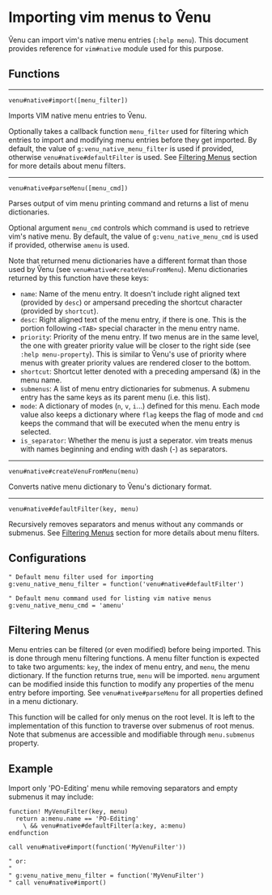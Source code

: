 # Importing vim menus to V̂enu

V̂enu can import vim's native menu entries (`:help menu`). This document
provides reference for `vim#native` module used for this purpose.

## Functions

---

```vim
venu#native#import([menu_filter])
```

Imports VIM native menu entries to V̂enu.

Optionally takes a callback function `menu_filter` used for filtering which
entries to import and modifying menu entries before they get imported. By
default, the value of `g:venu_native_menu_filter` is used if provided,
otherwise `venu#native#defaultFilter` is used. See [Filtering Menus](#filtering-menus)
section for more details about menu filters.

---

```vim
venu#native#parseMenu([menu_cmd])
```

Parses output of vim menu printing command and returns a list of menu
dictionaries.

Optional argument `menu_cmd` controls which command is used to retrieve vim's
native menu. By default, the value of `g:venu_native_menu_cmd` is used if provided,
otherwise `amenu` is used.

Note that returned menu dictionaries have a different format than those used by
V̂enu (see `venu#native#createVenuFromMenu`). Menu dictionaries returned by this function have these keys:

- `name`: Name of the menu entry. It doesn't include right aligned text
(provided by `desc`) or ampersand preceding the shortcut character (provided
by `shortcut`).
- `desc`: Right aligned text of the menu entry, if there is one. This is the
portion following `<TAB>` special character in the menu entry name.
- `priority`: Priority of the menu entry. If two menus are in the same level,
the one with greater priority value will be closer to the right side (see `:help
menu-property`). This is similar to V̂enu's use of priority where menus with greater
priority values are rendered closer to the bottom.
- `shortcut`: Shortcut letter denoted with a preceding ampersand (&) in the
menu name.
- `submenus`: A list of menu entry dictionaries for submenus.
A submenu entry has the same keys as its parent menu (i.e. this list).
- `mode`: A dictionary of modes (`n`, `v`, `i`...) defined for this menu. Each
mode value also keeps a dictionary where `flag` keeps the flag of mode and
`cmd` keeps the command that will be executed when the menu entry is selected.
- `is_separator`: Whether the menu is just a seperator. vim treats menus with
names beginning and ending with dash (-) as separators.

---

```vim
venu#native#createVenuFromMenu(menu)
```

Converts native menu dictionary to V̂enu's dictionary format.

---

```vim
venu#native#defaultFilter(key, menu)
```

Recursively removes separators and menus without any commands or submenus. See
[Filtering Menus](#filtering-menus) section for more details about menu filters.

## Configurations

```vim
" Default menu filter used for importing
g:venu_native_menu_filter = function('venu#native#defaultFilter')

" Default menu command used for listing vim native menus
g:venu_native_menu_cmd = 'amenu'
```

## Filtering Menus

Menu entries can be filtered (or even modified) before being imported. This is
done through menu filtering functions. A menu filter function is expected to
take two arguments: `key`, the index of menu entry, and `menu`, the menu
dictionary. If the function returns true, `menu` will be imported. `menu`
argument can be modified inside this function to modify any properties of the
menu entry before importing. See `venu#native#parseMenu` for all properties
defined in a menu dictionary.

This function will be called for only menus on the root level. It is left to
the implementation of this function to traverse over submenus of root menus.
Note that submenus are accessible and modifiable through `menu.submenus`
property.

## Example

Import only 'PO-Editing' menu while removing separators and empty submenus it
may include:

```vim
function! MyVenuFilter(key, menu)
  return a:menu.name == 'PO-Editing'
    \ && venu#native#defaultFilter(a:key, a:menu)
endfunction

call venu#native#import(function('MyVenuFilter'))

" or:
"
" g:venu_native_menu_filter = function('MyVenuFilter')
" call venu#native#import()
```
